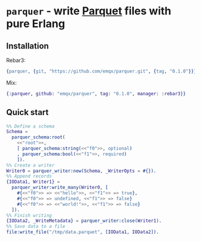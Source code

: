 # `parquer` - write [Parquet](https://parquet.apache.org/) files with pure Erlang

## Installation

Rebar3:

```erlang
{parquer, {git, "https://github.com/emqx/parquer.git", {tag, "0.1.0"}}}
```

Mix:

```elixir
{:parquer, github: "emqx/parquer", tag: "0.1.0", manager: :rebar3}}
```

## Quick start

```erlang
%% Define a schema
Schema =
  parquer_schema:root(
    <<"root">>,
    [ parquer_schema:string(<<"f0">>, optional)
    , parquer_schema:bool(<<"f1">>, required)
    ]).
%% Create a writer
Writer0 = parquer_writer:new(Schema, _WriterOpts = #{}).
%% Append records
{IOData1, Writer1} =
  parquer_writer:write_many(Writer0, [
    #{<<"f0">> => <<"hello">>, <<"f1">> => true},
    #{<<"f0">> => undefined, <<"f1">> => false}
    #{<<"f0">> => <<"world!">>, <<"f1">> => false}
  ]).
%% Finish writing
{IOData2, _WriteMetadata} = parquer_writer:close(Writer1).
%% Save data to a file
file:write_file("/tmp/data.parquet", [IOData1, IOData2]).
```
